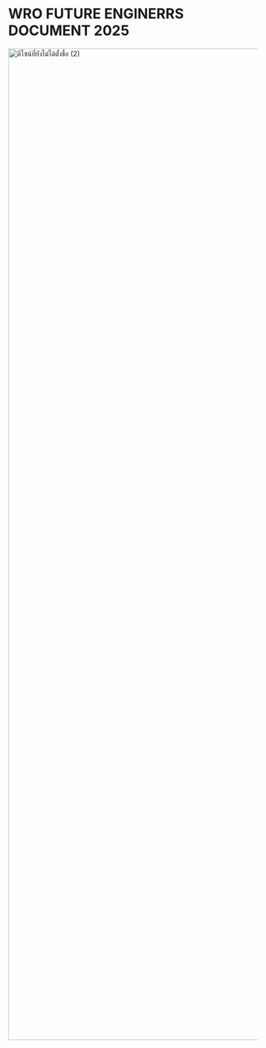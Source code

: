 # WRO FUTURE ENGINERRS DOCUMENT 2025
![]()
<img width="1414" height="2000" alt="ดีไซน์ที่ยังไม่ได้ตั้งชื่อ (2)" src="https://github.com/user-attachments/assets/cbc1dbbe-cfe1-4203-a659-dbaafe06aeb1" />
